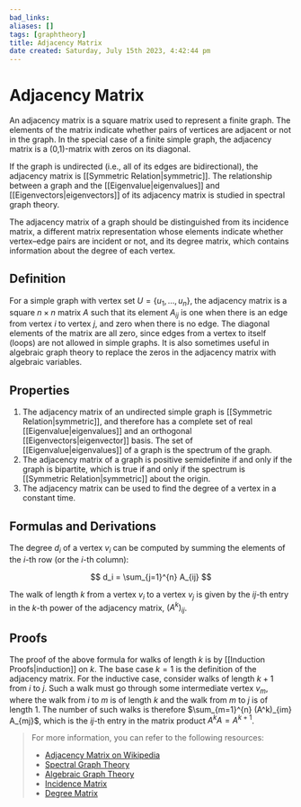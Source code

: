 ```yaml
---
bad_links: 
aliases: []
tags: [graphtheory]
title: Adjacency Matrix
date created: Saturday, July 15th 2023, 4:42:44 pm
---
```

# Adjacency Matrix

An adjacency matrix is a square matrix used to represent a finite graph. The elements of the matrix indicate whether pairs of vertices are adjacent or not in the graph. In the special case of a finite simple graph, the adjacency matrix is a (0,1)-matrix with zeros on its diagonal.

If the graph is undirected (i.e., all of its edges are bidirectional), the adjacency matrix is [[Symmetric Relation|symmetric]]. The relationship between a graph and the [[Eigenvalue|eigenvalues]] and [[Eigenvectors|eigenvectors]] of its adjacency matrix is studied in spectral graph theory.

The adjacency matrix of a graph should be distinguished from its incidence matrix, a different matrix representation whose elements indicate whether vertex–edge pairs are incident or not, and its degree matrix, which contains information about the degree of each vertex.

## Definition
For a simple graph with vertex set $U = \{u_1, …, u_n\}$, the adjacency matrix is a square $n \times n$ matrix $A$ such that its element $A_{ij}$ is one when there is an edge from vertex $i$ to vertex $j$, and zero when there is no edge. The diagonal elements of the matrix are all zero, since edges from a vertex to itself (loops) are not allowed in simple graphs. It is also sometimes useful in algebraic graph theory to replace the zeros in the adjacency matrix with algebraic variables.

## Properties
1. The adjacency matrix of an undirected simple graph is [[Symmetric Relation|symmetric]], and therefore has a complete set of real [[Eigenvalue|eigenvalues]] and an orthogonal [[Eigenvectors|eigenvector]] basis. The set of [[Eigenvalue|eigenvalues]] of a graph is the spectrum of the graph.
2. The adjacency matrix of a graph is positive semidefinite if and only if the graph is bipartite, which is true if and only if the spectrum is [[Symmetric Relation|symmetric]] about the origin.
3. The adjacency matrix can be used to find the degree of a vertex in a constant time.

## Formulas and Derivations
The degree $d_i$ of a vertex $v_i$ can be computed by summing the elements of the $i$-th row (or the $i$-th column):

$$
d_i = \sum_{j=1}^{n} A_{ij}
$$

The walk of length $k$ from a vertex $v_i$ to a vertex $v_j$ is given by the $ij$-th entry in the $k$-th power of the adjacency matrix, $(A^k)_{ij}$.

## Proofs
The proof of the above formula for walks of length $k$ is by [[Induction Proofs|induction]] on $k$. The base case $k = 1$ is the definition of the adjacency matrix. For the inductive case, consider walks of length $k + 1$ from $i$ to $j$. Such a walk must go through some intermediate vertex $v_m$, where the walk from $i$ to $m$ is of length $k$ and the walk from $m$ to $j$ is of length 1. The number of such walks is therefore $\sum_{m=1}^{n} (A^k)_{im} A_{mj}$, which is the $ij$-th entry in the matrix product $A^k A = A^{k+1}$.

> For more information, you can refer to the following resources:
> - [Adjacency Matrix on Wikipedia](https://www.google.com/search?q=site:wikipedia.org+Adjacency+Matrix)
> - [Spectral Graph Theory](https://www.google.com/search?q=Spectral+Graph+Theory)
> - [Algebraic Graph Theory](https://www.google.com/search?q=Algebraic+Graph+Theory)
> - [Incidence Matrix](https://www.google.com/search?q=site:wikipedia.org+Incidence+Matrix)
> - [Degree Matrix](https://www.google.com/search?q=site:wikipedia.org+Degree+Matrix)